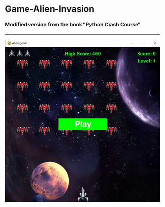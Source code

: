 # Game-Alien-Invasion
<h3>Modified version from the book "Python Crash Course"<h3>
<hr>
<img src="/images/Preview.png" alt="Preview" width="640">
